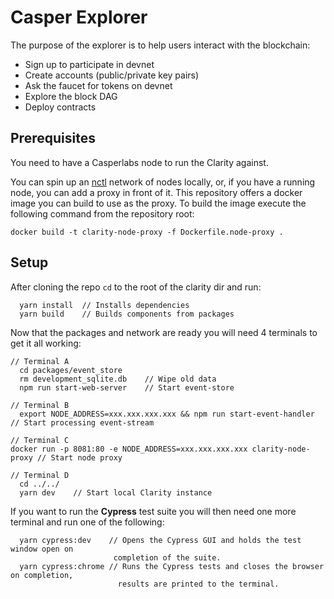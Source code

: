 # Casper Explorer

The purpose of the explorer is to help users interact with the blockchain:

- Sign up to participate in devnet
- Create accounts (public/private key pairs)
- Ask the faucet for tokens on devnet
- Explore the block DAG
- Deploy contracts

## Prerequisites

You need to have a Casperlabs node to run the Clarity against.

You can spin up an [nctl](https://github.com/CasperLabs/casper-node/tree/master/utils/nctl) network of nodes locally, or, if you have a running node, you can add a proxy in front of it. This repository offers a docker image you can build to use as the proxy. To build the image execute the following command from the repository root:

```
docker build -t clarity-node-proxy -f Dockerfile.node-proxy .
```

## Setup

After cloning the repo `cd` to the root of the clarity dir and run:

```
  yarn install  // Installs dependencies
  yarn build    // Builds components from packages
```

Now that the packages and network are ready you will need 4 terminals to get it all working:

```
// Terminal A
  cd packages/event_store
  rm development_sqlite.db    // Wipe old data
  npm run start-web-server    // Start event-store

// Terminal B
  export NODE_ADDRESS=xxx.xxx.xxx.xxx && npm run start-event-handler // Start processing event-stream

// Terminal C
docker run -p 8081:80 -e NODE_ADDRESS=xxx.xxx.xxx.xxx clarity-node-proxy // Start node proxy

// Terminal D
  cd ../../
  yarn dev    // Start local Clarity instance
```

If you want to run the **Cypress** test suite you will then need one more terminal and run one of the following:

```
  yarn cypress:dev    // Opens the Cypress GUI and holds the test window open on
                       completion of the suite.
  yarn cypress:chrome // Runs the Cypress tests and closes the browser on completion,
                        results are printed to the terminal.
```
